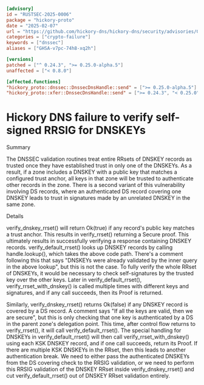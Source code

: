 ```toml
[advisory]
id = "RUSTSEC-2025-0006"
package = "hickory-proto"
date = "2025-02-07"
url = "https://github.com/hickory-dns/hickory-dns/security/advisories/GHSA-37wc-h8xc-5hc4"
categories = ["crypto-failure"]
keywords = ["dnssec"]
aliases = ["GHSA-v7pc-74h8-xq2h"]

[versions]
patched = ["^ 0.24.3", ">= 0.25.0-alpha.5"]
unaffected = ["< 0.8.0"]

[affected.functions]
"hickory_proto::dnssec::DnssecDnsHandle::send" = [">= 0.25.0-alpha.5"]
"hickory_proto::xfer::DnssecDnsHandle::send" = [">= 0.24.3", "< 0.25.0"]
```

# Hickory DNS failure to verify self-signed RRSIG for DNSKEYs

Summary

The DNSSEC validation routines treat entire RRsets of DNSKEY records as trusted once they have established trust in only one of the DNSKEYs. As a result, if a zone includes a DNSKEY with a public key that matches a configured trust anchor, all keys in that zone will be trusted to authenticate other records in the zone. There is a second variant of this vulnerability involving DS records, where an authenticated DS record covering one DNSKEY leads to trust in signatures made by an unrelated DNSKEY in the same zone.

Details

verify_dnskey_rrset() will return Ok(true) if any record's public key matches a trust anchor. This results in verify_rrset() returning a Secure proof. This ultimately results in successfully verifying a response containing DNSKEY records. verify_default_rrset() looks up DNSKEY records by calling handle.lookup(), which takes the above code path. There's a comment following this that says "DNSKEYs were already validated by the inner query in the above lookup", but this is not the case. To fully verify the whole RRset of DNSKEYs, it would be necessary to check self-signatures by the trusted key over the other keys. Later in verify_default_rrset(), verify_rrset_with_dnskey() is called multiple times with different keys and signatures, and if any call succeeds, then its Proof is returned.

Similarly, verify_dnskey_rrset() returns Ok(false) if any DNSKEY record is covered by a DS record. A comment says "If all the keys are valid, then we are secure", but this is only checking that one key is authenticated by a DS in the parent zone's delegation point. This time, after control flow returns to verify_rrset(), it will call verify_default_rrset(). The special handling for DNSKEYs in verify_default_rrset() will then call verify_rrset_with_dnskey() using each KSK DNSKEY record, and if one call succeeds, return its Proof. If there are multiple KSK DNSKEYs in the RRset, then this leads to another authentication break. We need to either pass the authenticated DNSKEYs from the DS covering check to the RRSIG validation, or we need to perform this RRSIG validation of the DNSKEY RRset inside verify_dnskey_rrset() and cut verify_default_rrset() out of DNSKEY RRset validation entirely.
